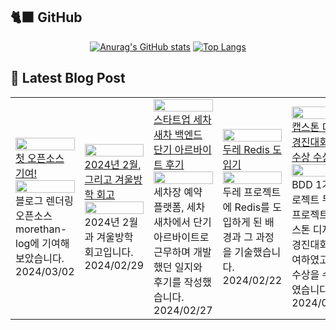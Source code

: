 

## 🐈‍⬛ GitHub

<div align = "center">
  
[![Anurag's GitHub stats](https://github-readme-stats.vercel.app/api?username=shkisme&rank_icon=github&include_all_commits=true&count_private=true&show_icons=true&theme=shades-of-purple&show=reviews,discussions_started,discussions_answered,prs_merged,prs_merged_percentage)](https://github.com/anuraghazra/github-readme-stats) 
[![Top Langs](https://github-readme-stats.vercel.app/api/top-langs/?username=shkisme&layout=donut&theme=shades-of-purple&langs_count=6&private=true&exclude_repo=Embedded-term)](https://github.com/anuraghazra/github-readme-stats)
  
</div>



## 📝 Latest Blog Post
<table><tbody><tr>

<td>
    <a href="https://shkisme.vercel.app/my-first-open-source-contribution">
        <img width="100%" src="https://www.notion.so/image/https%3A%2F%2Fprod-files-secure.s3.us-west-2.amazonaws.com%2Fb3f19c7d-afbd-41bb-a565-6804c04eb34f%2F7599a78d-0764-404e-8e31-a3bcce88070f%2FUntitled.png?table=block&id=1164db20-2210-4be5-90f3-d3c1be58b2f8&cache=v2"/><br/>
        <div>첫 오픈소스 기여!</div>
    </a>
    <div><div><img src="https://www.notion.so/image/https%3A%2F%2Fprod-files-secure.s3.us-west-2.amazonaws.com%2Fb3f19c7d-afbd-41bb-a565-6804c04eb34f%2F7599a78d-0764-404e-8e31-a3bcce88070f%2FUntitled.png?table=block&amp;id=1164db20-2210-4be5-90f3-d3c1be58b2f8&amp;cache=v2" style="width: 100%;" /><div>블로그 렌더링 오픈소스 morethan-log에 기여해보았습니다.</div></div></div>
    <div>2024/03/02</div>
</td>

<td>
    <a href="https://shkisme.vercel.app/2024-02-log">
        <img width="100%" src="https://og-image-korean.vercel.app/"/><br/>
        <div>2024년 2월, 그리고 겨울방학 회고</div>
    </a>
    <div><div><img src="https://og-image-korean.vercel.app/" style="width: 100%;" /><div>2024년 2월과 겨울방학 회고입니다.</div></div></div>
    <div>2024/02/29</div>
</td>

<td>
    <a href="https://shkisme.vercel.app/wash-car-new-car-part-time-job">
        <img width="100%" src="https://www.notion.so/image/https%3A%2F%2Fprod-files-secure.s3.us-west-2.amazonaws.com%2Fb3f19c7d-afbd-41bb-a565-6804c04eb34f%2F425d7ba5-89e6-43c8-9409-da799e4ec887%2FDevTools_Slug.png?table=block&id=8b889b6c-bcf3-4f28-864a-e7bed6d3e179&cache=v2"/><br/>
        <div>스타트업 세차새차 백엔드 단기 아르바이트 후기</div>
    </a>
    <div><div><img src="https://www.notion.so/image/https%3A%2F%2Fprod-files-secure.s3.us-west-2.amazonaws.com%2Fb3f19c7d-afbd-41bb-a565-6804c04eb34f%2F425d7ba5-89e6-43c8-9409-da799e4ec887%2FDevTools_Slug.png?table=block&amp;id=8b889b6c-bcf3-4f28-864a-e7bed6d3e179&amp;cache=v2" style="width: 100%;" /><div>세차장 예약 플랫폼, 세차새차에서 단기 아르바이트로 근무하며 개발했던 일지와 후기를 작성했습니다.</div></div></div>
    <div>2024/02/27</div>
</td>

<td>
    <a href="https://shkisme.vercel.app/doore-redis">
        <img width="100%" src="https://og-image-korean.vercel.app/"/><br/>
        <div>두레 Redis 도입기</div>
    </a>
    <div><div><img src="https://og-image-korean.vercel.app/" style="width: 100%;" /><div>두레 프로젝트에 Redis를 도입하게 된 배경과 그 과정을 기술했습니다.</div></div></div>
    <div>2024/02/22</div>
</td>

<td>
    <a href="https://shkisme.vercel.app/capstone-design-awards">
        <img width="100%" src="https://www.notion.so/image/https%3A%2F%2Fprod-files-secure.s3.us-west-2.amazonaws.com%2Fb3f19c7d-afbd-41bb-a565-6804c04eb34f%2Fc9694dd5-94c0-44a0-9526-377dfebcbeeb%2FIMG_2778.jpg?table=block&id=ce6b9093-b30b-4771-b07d-df9e3ddc4d0b&cache=v2"/><br/>
        <div>캡스톤 디자인 경진대회 최우수상 수상!</div>
    </a>
    <div><div><img src="https://www.notion.so/image/https%3A%2F%2Fprod-files-secure.s3.us-west-2.amazonaws.com%2Fb3f19c7d-afbd-41bb-a565-6804c04eb34f%2Fc9694dd5-94c0-44a0-9526-377dfebcbeeb%2FIMG_2778.jpg?table=block&amp;id=ce6b9093-b30b-4771-b07d-df9e3ddc4d0b&amp;cache=v2" style="width: 100%;" /><div>BDD 1기 프로젝트 두레 프로젝트로 캡스톤 디자인 경진대회에 참여하였고 최우수상을 수상하였습니다.</div></div></div>
    <div>2024/02/16</div>
</td>

<td>
    <a href="https://shkisme.vercel.app/kotlin-code-convention">
        <img width="100%" src="https://og-image-korean.vercel.app/"/><br/>
        <div>코틀린 코드 컨벤션 정리</div>
    </a>
    <div><div><img src="https://og-image-korean.vercel.app/" style="width: 100%;" /><div>코틀린 공식문서에 나와있는 코드 컨벤션을 정리해봤습니다.</div></div></div>
    <div>2024/02/15</div>
</td>

<td>
    <a href="https://shkisme.vercel.app/%EC%84%BC%EB%94%94-%EB%A9%B4%EC%A0%91-%ED%9B%84%EA%B8%B0">
        <img width="100%" src="https://og-image-korean.vercel.app/"/><br/>
        <div>생애 첫 기술 면접, 그리고 인턴 합격</div>
    </a>
    <div><div><img src="https://og-image-korean.vercel.app/" style="width: 100%;" /><div>생애 첫 기술면접을 스타트업 센디에서 보게 되었고, 합격한 후 후기를 작성했습니다.</div></div></div>
    <div>2024/02/05</div>
</td>
</tr></tbody></table>